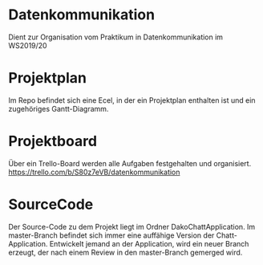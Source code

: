 # Datenkommunikation
Dient zur Organisation vom Praktikum in Datenkommunikation im WS2019/20

# Projektplan
Im Repo befindet sich eine Ecel, in der ein Projektplan enthalten ist und ein zugehöriges Gantt-Diagramm.

# Projektboard
Über ein Trello-Board werden alle Aufgaben festgehalten und organisiert.
https://trello.com/b/S80z7eVB/datenkommunikation

# SourceCode
Der Source-Code zu dem Projekt liegt im Ordner DakoChattApplication.
Im master-Branch befindet sich immer eine auffähige Version der Chatt-Application. Entwickelt jemand an der Application, wird ein neuer Branch erzeugt, der nach einem Review in den master-Branch gemerged wird.

